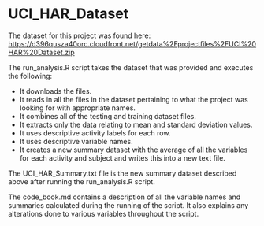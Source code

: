 # UCI_HAR_Dataset
The dataset for this project was found here: https://d396qusza40orc.cloudfront.net/getdata%2Fprojectfiles%2FUCI%20HAR%20Dataset.zip

The run_analysis.R script takes the dataset that was provided and executes the following:
- It downloads the files.
- It reads in all the files in the dataset pertaining to what the project was looking for with appropriate names.
- It combines all of the testing and training dataset files.
- It extracts only the data relating to mean and standard deviation values.
- It uses descriptive activity labels for each row.
- It uses descriptive variable names.
- It creates a new summary dataset with the average of all the variables for each activity and subject and writes this into a new text file.

The UCI_HAR_Summary.txt file is the new summary dataset described above after running the run_analysis.R script.

The code_book.md contains a description of all the variable names and summaries calculated during the running of the script. It also explains any alterations done to various variables throughout the script.

